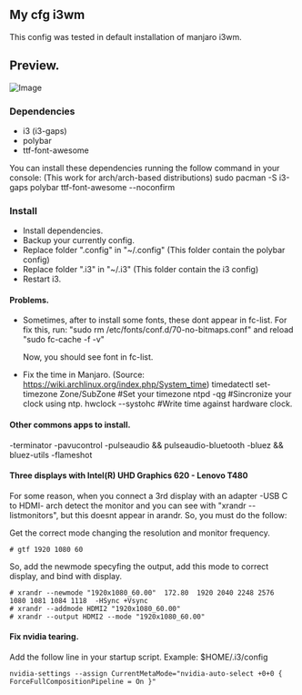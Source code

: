 
## My cfg i3wm 
This config was tested in default installation of manjaro i3wm.

## Preview.
![Image](https://i.imgur.com/x4mZBhr.jpg)

### Dependencies
- i3 (i3-gaps)
- polybar
- ttf-font-awesome

You can install these dependencies running the follow command in your console: (This work for arch/arch-based distributions)
    sudo pacman -S i3-gaps polybar ttf-font-awesome --noconfirm

### Install
- Install dependencies.
- Backup your currently config.
- Replace folder ".config" in "~/.config" (This folder contain the polybar config)
- Replace folder ".i3" in "~/.i3" (This folder contain the i3 config)
- Restart i3.

#### Problems.
- Sometimes, after to install some fonts, these dont appear in fc-list. For fix this, run:
    "sudo rm /etc/fonts/conf.d/70-no-bitmaps.conf"
  and reload 
    "sudo fc-cache -f -v"

  Now, you should see font in fc-list.

- Fix the time in Manjaro. (Source: https://wiki.archlinux.org/index.php/System_time)
    timedatectl set-timezone Zone/SubZone #Set your timezone
    ntpd -qg #Sincronize your clock using ntp.
    hwclock --systohc #Write time against hardware clock.

#### Other commons apps to install.
 -terminator 
 -pavucontrol
 -pulseaudio && pulseaudio-bluetooth
 -bluez && bluez-utils
 -flameshot

#### Three displays with Intel(R) UHD Graphics 620 - Lenovo T480
 For some reason, when you connect a 3rd display with an adapter -USB C to HDMI- arch detect the monitor and you can see with "xrandr --listmonitors", but this doesnt appear in arandr. So, you must do the follow:

Get the correct mode changing the resolution and monitor frequency.

    # gtf 1920 1080 60
    
So, add the newmode specyfing the output, add this mode to correct display, and bind with display.

    # xrandr --newmode "1920x1080_60.00"  172.80  1920 2040 2248 2576  1080 1081 1084 1118  -HSync +Vsync
    # xrandr --addmode HDMI2 "1920x1080_60.00"
    # xrandr --output HDMI2 --mode "1920x1080_60.00"
    
 #### Fix nvidia tearing.
  Add the follow line in your startup script. Example: $HOME/.i3/config
 
    nvidia-settings --assign CurrentMetaMode="nvidia-auto-select +0+0 { ForceFullCompositionPipeline = On }"

 
